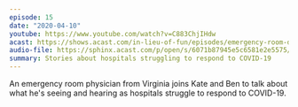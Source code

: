 ```yaml
---
episode: 15
date: "2020-04-10"
youtube: https://www.youtube.com/watch?v=C883ChjIHdw
acast: https://shows.acast.com/in-lieu-of-fun/episodes/emergency-room-doctor-doug-bernstein
audio-file: https://sphinx.acast.com/p/open/s/6071b87945e5c6581e2e5575/e/6106936ae89cf400198cb35d/media.mp3
summary: Stories about hospitals struggling to respond to COVID-19
---
```

An emergency room physician from Virginia joins Kate and Ben to talk about what he's seeing and hearing as hospitals struggle to respond to COVID-19.
